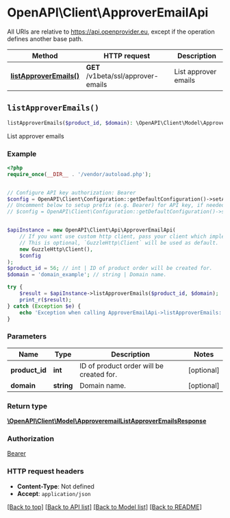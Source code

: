 # OpenAPI\Client\ApproverEmailApi

All URIs are relative to https://api.openprovider.eu, except if the operation defines another base path.

| Method | HTTP request | Description |
| ------------- | ------------- | ------------- |
| [**listApproverEmails()**](ApproverEmailApi.md#listApproverEmails) | **GET** /v1beta/ssl/approver-emails | List approver emails |


## `listApproverEmails()`

```php
listApproverEmails($product_id, $domain): \OpenAPI\Client\Model\ApproveremailListApproverEmailsResponse
```

List approver emails

### Example

```php
<?php
require_once(__DIR__ . '/vendor/autoload.php');


// Configure API key authorization: Bearer
$config = OpenAPI\Client\Configuration::getDefaultConfiguration()->setApiKey('Authorization', 'YOUR_API_KEY');
// Uncomment below to setup prefix (e.g. Bearer) for API key, if needed
// $config = OpenAPI\Client\Configuration::getDefaultConfiguration()->setApiKeyPrefix('Authorization', 'Bearer');


$apiInstance = new OpenAPI\Client\Api\ApproverEmailApi(
    // If you want use custom http client, pass your client which implements `GuzzleHttp\ClientInterface`.
    // This is optional, `GuzzleHttp\Client` will be used as default.
    new GuzzleHttp\Client(),
    $config
);
$product_id = 56; // int | ID of product order will be created for.
$domain = 'domain_example'; // string | Domain name.

try {
    $result = $apiInstance->listApproverEmails($product_id, $domain);
    print_r($result);
} catch (Exception $e) {
    echo 'Exception when calling ApproverEmailApi->listApproverEmails: ', $e->getMessage(), PHP_EOL;
}
```

### Parameters

| Name | Type | Description  | Notes |
| ------------- | ------------- | ------------- | ------------- |
| **product_id** | **int**| ID of product order will be created for. | [optional] |
| **domain** | **string**| Domain name. | [optional] |

### Return type

[**\OpenAPI\Client\Model\ApproveremailListApproverEmailsResponse**](../Model/ApproveremailListApproverEmailsResponse.md)

### Authorization

[Bearer](../../README.md#Bearer)

### HTTP request headers

- **Content-Type**: Not defined
- **Accept**: `application/json`

[[Back to top]](#) [[Back to API list]](../../README.md#endpoints)
[[Back to Model list]](../../README.md#models)
[[Back to README]](../../README.md)
